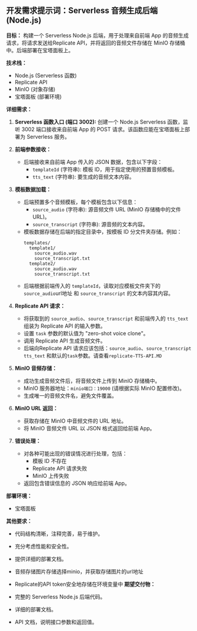## 开发需求提示词：Serverless 音频生成后端 (Node.js)

**目标：** 构建一个 Serverless Node.js 后端，用于处理来自前端 App 的音频生成请求，将请求发送给Replicate API，并将返回的音频文件存储在 MinIO 存储桶中。后端部署在宝塔面板上。

**技术栈：**

*   Node.js (Serverless 函数)
*   Replicate API
*   MinIO (对象存储)
*   宝塔面板 (部署环境)

**详细需求：**

1.  **Serverless 函数入口 (端口 3002):** 创建一个 Node.js Serverless 函数，监听 3002 端口接收来自前端 App 的 POST 请求。该函数应能在宝塔面板上部署为 Serverless 服务。
2.  **前端参数接收：**
    *   后端接收来自前端 App 传入的 JSON 数据，包含以下字段：
        *   `templateId` (字符串):  模板 ID，用于指定使用的预置音频模板。
        *   `tts_text` (字符串):  要生成的音频文本内容。
3.  **模板数据加载：**
    *   后端预置多个音频模板，每个模板包含以下信息：
        *   `source_audio` (字符串):  源音频文件 URL (MinIO 存储桶中的文件 URL)。
        *   `source_transcript` (字符串):  源音频的文本内容。
    *   模板数据存储在后端的指定目录中，按模板 ID 分文件夹存储。例如：
        ```
        templates/
          template1/
            source_audio.wav
            source_transcript.txt
          template2/
            source_audio.wav
            source_transcript.txt
        ```
    *   后端根据前端传入的 `templateId`，读取对应模板文件夹下的 `source_audio`url地址 和 `source_transcript` 的文本内容其内容。
4.  **Replicate API 请求：**
    *   将获取到的 `source_audio`、`source_transcript` 和前端传入的 `tts_text` 组装为 Replicate API 的输入参数。
    *   设置 `task` 参数的默认值为 "zero-shot voice clone"。
    *   调用 Replicate API 生成音频文件。
    *   后端向Replicate API 请求应该包括：`source_audio`、`source_transcript` `tts_text` 和默认的`task`参数。请查看`replicate-TTS-API.MD`

5.  **MinIO 音频存储：**
    *   成功生成音频文件后，将音频文件上传到 MinIO 存储桶中。
    *   MinIO 服务器地址：`minio端口：19000` (请根据实际 MinIO 配置修改)。
    *   生成唯一的音频文件名，避免文件覆盖。
6.  **MinIO URL 返回：**
    *   获取存储在 MinIO 中音频文件的 URL 地址。
    *   将 MinIO 音频文件 URL 以 JSON 格式返回给前端 App。
7.  **错误处理：**
    *   对各种可能出现的错误情况进行处理，包括：
        *   模板 ID 不存在
        *   Replicate API 请求失败
        *   MinIO 上传失败
    *   返回包含错误信息的 JSON 响应给前端 App。

**部署环境：**

*   宝塔面板

**其他要求：**

*   代码结构清晰，注释完善，易于维护。
*   充分考虑性能和安全性。
*   提供详细的部署文档。
*   音频存储图片存储选择minio，并获取存储图片的url地址
*   Replicate的API token安全地存储在环境变量中
**期望交付物：**

*   完整的 Serverless Node.js 后端代码。
*   详细的部署文档。
*   API 文档，说明接口参数和返回值。

```